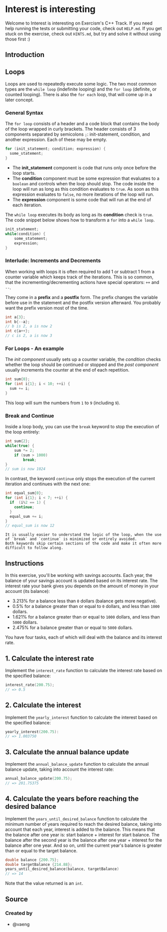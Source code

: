 # Interest is interesting

Welcome to Interest is interesting on Exercism's C++ Track.
If you need help running the tests or submitting your code, check out `HELP.md`.
If you get stuck on the exercise, check out `HINTS.md`, but try and solve it without using those first :)

## Introduction

## Loops

Loops are used to repeatedly execute some logic.
The two most common types are the `while loop` (indefinite looping) and the `for loop` (definite, or counted looping).
There is also the `for each` loop, that will come up in a later concept.

### General Syntax

The `for loop` consists of a header and a code block that contains the body of the loop wrapped in curly brackets.
The header consists of 3 components separated by semicolons `;`: init-statement, condition, and another expression.
Each of these may be empty.

```cpp
for (init_statement; condition; expression) {
  some_statement;
}
```

- The **init_statement** component is code that runs only once before the loop starts.
- The **condition** component must be some expression that evaluates to a `boolean` and controls when the loop should stop.
  The code inside the loop will run as long as this condition evaluates to `true`.
  As soon as this expression evaluates to `false`, no more iterations of the loop will run.
- The **expression** component is some code that will run at the end of each iteration.

The `while loop` executes its body as long as its **condition** check is `true`.
The code snippet below shows how to transform a `for` into a `while loop`.

```cpp
init_statement;
while(condition) {
    some_statement;
    expression;
}
```

### Interlude: Increments and Decrements

When working with loops it is often required to add 1 or subtract 1 from a counter variable which keeps track of the iterations.
This is so common, that the incrementing/decrementing actions have special operators: `++` and `--`.

They come in a **prefix** and a **postfix** form.
The prefix changes the variable before use in the statement and the postfix version afterward.
You probably want the prefix version most of the time.

```cpp
int a{3};
int b{--a};
// b is 2, a is now 2
int c{a++};
// c is 2, a is now 3
```

### For Loops - An example

The _init component_ usually sets up a counter variable, the _condition_ checks whether the loop should be continued or stopped and the _post component_ usually increments the counter at the end of each repetition.

```cpp
int sum{0};
for (int i{1}; i < 10; ++i) {
  sum += i;
}
```

This loop will sum the numbers from `1` to `9` (including `9`).

### Break and Continue

Inside a loop body, you can use the `break` keyword to stop the execution of the loop entirely:

```cpp
int sum{2};
while(true) {
    sum *= 2;
    if (sum > 1000)
        break;
}
// sum is now 1024
```

In contrast, the keyword `continue` only stops the execution of the current iteration and continues with the next one:

```cpp
int equal_sum{0};
for (int i{1}; i < 7; ++i) {
  if  (i%2 == 1) {
    continue;
  }
  equal_sum += i;
}
// equal_sum is now 12
```

~~~~exercism/note
It is usually easier to understand the logic of the loop, when the use of `break` and `continue` is minimized or entirely avoided.
Both keywords skip certain sections of the code and make it often more difficult to follow along.
~~~~

## Instructions

In this exercise, you'll be working with savings accounts.
Each year, the balance of your savings account is updated based on its interest rate.
The interest rate your bank gives you depends on the amount of money in your account (its balance):

- 3.213% for a balance less than `0` dollars (balance gets more negative).
- 0.5% for a balance greater than or equal to `0` dollars, and less than `1000` dollars.
- 1.621% for a balance greater than or equal to `1000` dollars, and less than `5000` dollars.
- 2.475% for a balance greater than or equal to `5000` dollars.

You have four tasks, each of which will deal with the balance and its interest rate.

## 1. Calculate the interest rate

Implement the `interest_rate` function to calculate the interest rate based on the specified balance:

```cpp
interest_rate(200.75);
// => 0.5
```

## 2. Calculate the interest

Implement the `yearly_interest` function to calculate the interest based on the specified balance:

```cpp
yearly_interest(200.75):
// => 1.003750
```

## 3. Calculate the annual balance update

Implement the `annual_balance_update` function to calculate the annual balance update, taking into account the interest rate:

```cpp
annual_balance_update(200.75);
// => 201.75375
```

## 4. Calculate the years before reaching the desired balance

Implement the `years_until_desired_balance` function to calculate the minimum number of years required to reach the desired balance, taking into account that each year, interest is added to the balance.
This means that the balance after one year is: start balance + interest for start balance.
The balance after the second year is the balance after one year + interest for the balance after one year.
And so on, until the current year's balance is greater than or equal to the target balance.

```cpp
double balance {200.75};
double targetBalance {214.88};
years_until_desired_balance(balance, targetBalance)
// => 14
```

Note that the value returned is an `int`.

## Source

### Created by

- @vaeng